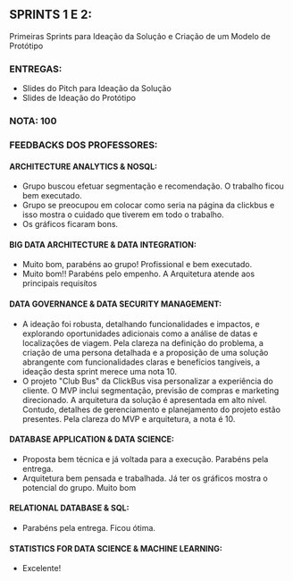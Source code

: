 ## SPRINTS 1 E 2:
Primeiras Sprints para Ideação da Solução e Criação de um Modelo de Protótipo

### ENTREGAS: 
- Slides do Pitch para Ideação da Solução
- Slides de Ideação do Protótipo

### NOTA: 100

### FEEDBACKS DOS PROFESSORES:
#### ARCHITECTURE ANALYTICS & NOSQL:
- Grupo buscou efetuar segmentação e recomendação. O trabalho ficou bem executado.
- Grupo se preocupou em colocar como seria na página da clickbus e isso mostra o cuidado que tiverem em todo o trabalho.
- Os gráficos ficaram bons.
#### BIG DATA ARCHITECTURE & DATA INTEGRATION: 
- Muito bom, parabéns ao grupo! Profissional e bem executado.
- Muito bom!! Parabéns pelo empenho. A Arquitetura atende aos principais requisítos
#### DATA GOVERNANCE & DATA SECURITY MANAGEMENT: 
- A ideação foi robusta, detalhando funcionalidades e impactos, e explorando oportunidades adicionais como a análise de datas e localizações de viagem. Pela clareza na definição do problema, a criação de uma persona detalhada e a proposição de uma solução abrangente com funcionalidades claras e benefícios tangíveis, a ideação desta sprint merece uma nota 10.
- O  projeto "Club Bus" da ClickBus visa personalizar a experiência do cliente. O MVP inclui segmentação, previsão de compras e marketing direcionado. A arquitetura da solução é apresentada em alto nível. Contudo, detalhes de gerenciamento e planejamento do projeto estão presentes. Pela clareza do MVP e arquitetura, a nota é 10.
#### DATABASE APPLICATION & DATA SCIENCE: 
- Proposta bem técnica e já voltada para a execução. Parabéns pela entrega.
- Arquitetura bem pensada e trabalhada. Já ter os gráficos mostra o potencial do grupo. Muito bom
#### RELATIONAL DATABASE & SQL: 
- Parabéns pela entrega. Ficou ótima.
#### STATISTICS FOR DATA SCIENCE & MACHINE LEARNING:
- Excelente!
